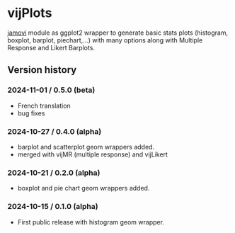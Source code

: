 # vijPlots

[jamovi](https://www.jamovi.org) module as ggplot2 wrapper to generate basic stats plots (histogram, boxplot, barplot, piechart,...) with many options along with Multiple Response and Likert Barplots.

## Version history

### 2024-11-01 / 0.5.0 (beta)

-   French translation
-   bug fixes

### 2024-10-27 / 0.4.0 (alpha)

-   barplot and scatterplot geom wrappers added.
-   merged with vijMR (multiple response) and vijLikert

### 2024-10-21 / 0.2.0 (alpha)

-   boxplot and pie chart geom wrappers added.

### 2024-10-15 / 0.1.0 (alpha)

-   First public release with histogram geom wrapper.
